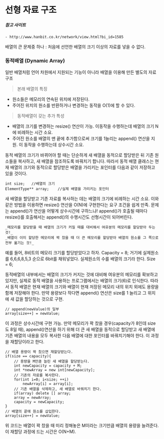 선형 자료 구조
==============
##### 참고 사이트

	- http://www.hanbit.co.kr/network/view.html?bi_id=1585

배열의 큰 문제중 하나 : 처음에 선언한 배열의 크기 이상의 자료를 넣을 수 없다.

### 동적배열 (Dynamic Array)

일반 배열처럼 언어 차원에서 지원되는 기능이 아니라 배열을 이용해 만든 별도의 자료구조

>본래 배열의 특징

 - 원소들은 메모리의 연속된 위치에 저장된다.
 - 주어진 위치의 원소를 반환하거나 변경하는 동작을 O(1)에 할 수 있다.
 
>동적배열이 갖는 추가 특성

 - 배열의 크기를 변경하는 resize() 연산이 가능. 이동작을 수행하는데 배열의 크기 N에 비례하는 시간 소요.
 - 주어진 원소를 배열의 맨 끝에 추가함으로써 크기를 1늘리는 append() 연산을 지원. 이 동작을 수행하는데 상수시간 소요.
 
동적 배열의 크기가 바뀌어야 할 때는 단순하게 새 배열을 동적으로 할당받은 뒤 기존 원소들을 복사하고, 새 배열을 참조하도록 바꿔치기 합니다.
따라서 동적 배열 클래스는 현재 배열의 크기와 동적으로 할당받은 배열을 가리키는 포인터를 다음과 같이 저장하고 있을 것이다.

```
int size;	//배열의 크기
ElementType** array;	//실제 배열을 가리키는 포인터
```

새 배열을 할당받고 기존 자료를 복사하는 데는 배열의 크기에 비례하는 시간 소요.
이와 같은 방법을 이용하면 resize() 연산을 O(N)에 구현한다는 요구 조건을 쉽게 만족.
문제는 append()가 연산을 어떻게 상수시간에 구하느냐!
append()가 호출될 때마다 resize()를 호출해서는 append()의 수행시간도 선형시간이 되어버린다.

	_메모리를 할당받을 때 배열의 크기가 커질 때를 대비해서 여유분의 메모리를 할당받아 두는 것!_
	_배열이 이미 할당한 메모리에 꽉 찼을 때 더 큰 메모리를 할당받아 배열의 원소를 그 쪽으로 전부 옮기는 것!_

예를 들어, 8비트의 메모리 크기를 할당받았다고 하자. Capacity = 8;
거기에 실제원소를 6,6,6,8,5,3 순으로 6bit를 채워넣었다. 실제원소의 수를 배열의 크기라 한다. Size = 6;
	
동적배열의 내부에서는 배열의 크기가 커지는 것에 대비해 여유분의 메모리를 확보하고 있지만, 실제로 동적 배열을 사용하는 프로그램에서는 배열의 크기(6)로 인식한다.
따라서 동적 배열은 현재 배열의 크기와 배열이 현재 저장된 메모리 내의 위치 외에도 용량을 함께 저장해야 한다.
만약 용량보다 작다면 append() 연산은 size를 1 늘리고 그 위치에 새 값을 할당하는 것으로 구현.

```
// append(newValue)의 일부
array[size++] = newValue;
```

이 과정은 상수시간에 구현 가능.
만약 메모리가 꽉 찼을 경우(capacity가 8인데 size도 8일 때), append()연산을 하기 위해 더 큰 새 배열을 동적으로 할당받고 새 배열에 기존 배열의 내용을 모두 복사한 다음 배열에 대한 포인터를 바꿔치기해야 한다.
이 과정을 재할당이라고 한다.

```
// 배열 용량이 꽉 찼으면 재할당받는다.
if(size == capacity){
	// 용량을 M만큼 늘린 새 배열을 할당받는다.
	int newCapacity = capacity + M;
	int *newArray = new int[newCapacity];
	// 기존의 자료를 복사한다.
	for(int i=0; i<size; ++i)
		newArray[i] = array[i];
	// 기존 배열을 삭제하고, 새 배열로 바꿔치기 한다.
	if(array) delete [] array;
	array = newArray;
	capacity = newCapacity;
}
// 배열의 끝에 원소를 삽입한다.
array[size++] = newValue;
```

위 코드는 배열이 꽉 찼을 때 미리 정해놓은 M이라는 크기만큼 배열의 용량을 늘려준다.
이 재할당 과정에 드는 시간은 O(N+M).

